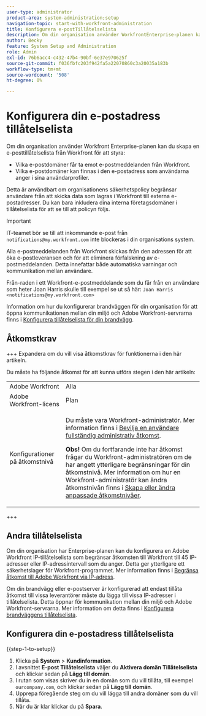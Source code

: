 ```yaml
---
user-type: administrator
product-area: system-administration;setup
navigation-topic: start-with-workfront-administration
title: Konfigurera e-postTillåtelselista
description: Om din organisation använder WorkfrontEnterprise-planen kan du skapa en Workfront-tillåtelselista för att styra vilka e-postdomäner som tillåts ta emot e-post från Workfront och vilka e-postdomäner som kan finnas i den e-postadress som användarna anger i sina användarprofiler. Detta är användbart om organisationens säkerhetspolicy begränsar användare från att skicka data som lagras i Workfront till externa e-postadresser. Du kan bara inkludera dina interna företagsdomäner i tillåtelselista för att se till att den här policyn följs.
author: Becky
feature: System Setup and Administration
role: Admin
exl-id: 76b6acc4-c432-47b4-90bf-6e37e970625f
source-git-commit: f036fbfc203f942fa5a22070860c3a20035a183b
workflow-type: tm+mt
source-wordcount: '508'
ht-degree: 0%

---
```


# Konfigurera din e-postadress tillåtelselista

Om din organisation använder Workfront Enterprise-planen kan du skapa en e-posttillåtelselista från Workfront för att styra:

* Vilka e-postdomäner får ta emot e-postmeddelanden från Workfront.
* Vilka e-postdomäner kan finnas i den e-postadress som användarna anger i sina användarprofiler.

Detta är användbart om organisationens säkerhetspolicy begränsar användare från att skicka data som lagras i Workfront till externa e-postadresser. Du kan bara inkludera dina interna företagsdomäner i tillåtelselista för att se till att policyn följs.

>[!IMPORTANT]
>
>IT-teamet bör se till att inkommande e-post från `notifications@my.workfront.com` inte blockeras i din organisations system.
>
>Alla e-postmeddelanden från Workfront skickas från den adressen för att öka e-postleveransen och för att eliminera förfalskning av e-postmeddelanden. Detta innefattar både automatiska varningar och kommunikation mellan användare.
>
>Från-raden i ett Workfront-e-postmeddelande som du får från en användare som heter Joan Harris skulle till exempel se ut så här:
>`Joan Harris <notifications@my.workfront.com>`

Information om hur du konfigurerar brandväggen för din organisation för att öppna kommunikationen mellan din miljö och Adobe Workfront-servrarna finns i [Konfigurera tillåtelselista för din brandvägg](../../administration-and-setup/get-started-wf-administration/configure-your-firewall.md).

## Åtkomstkrav

+++ Expandera om du vill visa åtkomstkrav för funktionerna i den här artikeln.

Du måste ha följande åtkomst för att kunna utföra stegen i den här artikeln:

<table style="table-layout:auto"> 
 <col> 
 <col> 
 <tbody> 
  <tr> 
   <td role="rowheader">Adobe Workfront</td> 
   <td>Alla</td> 
  </tr> 
  <tr> 
   <td role="rowheader">Adobe Workfront-licens</td> 
   <td>Plan</td> 
  </tr> 
  <tr> 
   <td role="rowheader">Konfigurationer på åtkomstnivå</td> 
   <td> <p>Du måste vara Workfront-administratör. Mer information finns i <a href="../../administration-and-setup/add-users/configure-and-grant-access/grant-a-user-full-administrative-access.md" class="MCXref xref">Bevilja en användare fullständig administrativ åtkomst</a>.</p> <p><b>Obs!</b> Om du fortfarande inte har åtkomst frågar du Workfront-administratören om de har angett ytterligare begränsningar för din åtkomstnivå. Mer information om hur en Workfront-administratör kan ändra åtkomstnivån finns i <a href="../../administration-and-setup/add-users/configure-and-grant-access/create-modify-access-levels.md" class="MCXref xref">Skapa eller ändra anpassade åtkomstnivåer</a>.</p> </td> 
  </tr> 
 </tbody> 
</table>

+++

## Andra tillåtelselista

Om din organisation har Enterprise-planen kan du konfigurera en Adobe Workfront IP-tillåtelselista som begränsar åtkomsten till Workfront till 45 IP-adresser eller IP-adressintervall som du anger. Detta ger ytterligare ett säkerhetslager för Workfront-programmet. Mer information finns i [Begränsa åtkomst till Adobe Workfront via IP-adress](../../administration-and-setup/manage-workfront/security/restrict-access-workfront-ip-address.md).

Om din brandvägg eller e-postserver är konfigurerad att endast tillåta åtkomst till vissa leverantörer måste du lägga till vissa IP-adresser i tillåtelselista. Detta öppnar för kommunikation mellan din miljö och Adobe Workfront-servrarna. Mer information om detta finns i [Konfigurera brandväggens tillåtelselista](../../administration-and-setup/get-started-wf-administration/configure-your-firewall.md).

## Konfigurera din e-postadress tillåtelselista

{{step-1-to-setup}}

1. Klicka på **System** > **Kundinformation**.
1. I avsnittet **E-post Tillåtelselista** väljer du **Aktivera domän Tillåtelselista** och klickar sedan på **Lägg till domän**.
1. I rutan som visas skriver du in en domän som du vill tillåta, till exempel `ourcompany.com`, och klickar sedan på **Lägg till domän**.
1. Upprepa föregående steg om du vill lägga till andra domäner som du vill tillåta.
1. När du är klar klickar du på **Spara**.
